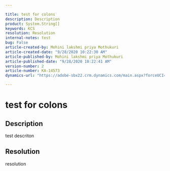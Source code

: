 ```yaml
---

title: test for colons  
description: Description  
product: System.String[]  
keywords: KCS  
resolution: Resolution  
internal-notes: test  
bug: False  
article-created-by: Mohini lakshmi priya Mothukuri  
article-created-date: "9/28/2020 10:22:30 AM"  
article-published-by: Mohini lakshmi priya Mothukuri  
article-published-date: "9/28/2020 10:22:41 AM"  
version-number: 2  
article-number: KA-14573  
dynamics-url: "https://adobe-sbx22.crm.dynamics.com/main.aspx?forceUCI=1&pagetype=entityrecord&etn=knowledgearticle&id=5a30a67f-7401-eb11-a813-000d3a98f7e7"

---
```


# test for colons

## Description

test descriton

## Resolution

resolution
